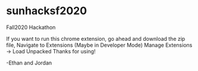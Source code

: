 # sunhacksf2020
Fall2020 Hackathon

If you want to run this chrome extension, go ahead and download the zip file,
Navigate to Extensions (Maybe in Developer Mode)
Manage Extensions -> Load Unpacked
Thanks for using!

-Ethan and Jordan
